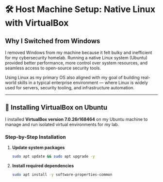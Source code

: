 # 🛠️ Host Machine Setup: Native Linux with VirtualBox

## Why I Switched from Windows

I removed Windows from my machine because it felt bulky and inefficient for my cybersecurity homelab. Running a native Linux system (Ubuntu) provided better performance, more control over system resources, and seamless access to open-source security tools.

Using Linux as my primary OS also aligned with my goal of building real-world skills in a typical enterprise environment — where Linux is widely used for servers, security tooling, and infrastructure automation.

---

## 🧰 Installing VirtualBox on Ubuntu

I installed **VirtualBox version 7.0.26r168464** on my Ubuntu machine to manage and run isolated virtual environments for my lab.

### Step-by-Step Installation

1. **Update system packages**
   ```bash
   sudo apt update && sudo apt upgrade -y
   
2. **Install required dependencies**
   ```bash
   sudo apt install -y software-properties-common
